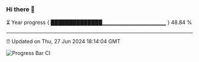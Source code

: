 ### Hi there 👋

⏳ Year progress { ██████████████▁▁▁▁▁▁▁▁▁▁▁▁▁▁▁▁ } 48.84 %

---

⏰ Updated on Thu, 27 Jun 2024 18:14:04 GMT

![Progress Bar CI](https://github.com/liununu/liununu/workflows/Progress%20Bar%20CI/badge.svg)
